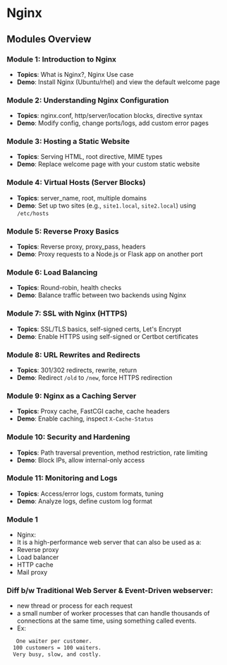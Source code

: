 #   Nginx

## Modules Overview

###   Module 1: Introduction to Nginx
- **Topics**: What is Nginx?, Nginx  Use case
- **Demo**: Install Nginx (Ubuntu/rhel) and view the default welcome page

###   Module 2: Understanding Nginx Configuration
- **Topics**: nginx.conf, http/server/location blocks, directive syntax
- **Demo**: Modify config, change ports/logs, add custom error pages

###   Module 3: Hosting a Static Website
- **Topics**: Serving HTML, root directive, MIME types
- **Demo**: Replace welcome page with your custom static website

###   Module 4: Virtual Hosts (Server Blocks)
- **Topics**: server_name, root, multiple domains
- **Demo**: Set up two sites (e.g., `site1.local`, `site2.local`) using `/etc/hosts`

###   Module 5: Reverse Proxy Basics
- **Topics**: Reverse proxy, proxy_pass, headers
- **Demo**: Proxy requests to a Node.js or Flask app on another port

###   Module 6: Load Balancing
- **Topics**: Round-robin, health checks
- **Demo**: Balance traffic between two backends using Nginx

###   Module 7: SSL with Nginx (HTTPS)
- **Topics**: SSL/TLS basics, self-signed certs, Let's Encrypt
- **Demo**: Enable HTTPS using self-signed or Certbot certificates

###   Module 8: URL Rewrites and Redirects
- **Topics**: 301/302 redirects, rewrite, return
- **Demo**: Redirect `/old` to `/new`, force HTTPS redirection

###   Module 9: Nginx as a Caching Server
- **Topics**: Proxy cache, FastCGI cache, cache headers
- **Demo**: Enable caching, inspect `X-Cache-Status`

###   Module 10: Security and Hardening
- **Topics**: Path traversal prevention, method restriction, rate limiting
- **Demo**: Block IPs, allow internal-only access

###   Module 11: Monitoring and Logs
- **Topics**: Access/error logs, custom formats, tuning
- **Demo**: Analyze logs, define custom log format


### Module 1
- Nginx:
- It  is a high-performance web server that can also be used as a:
- Reverse proxy
- Load balancer
- HTTP cache
- Mail proxy

 ### Diff b/w  Traditional  Web Server & Event-Driven webserver:
 - new thread or process for each request
 - a small number of worker processes that can handle thousands of connections at the same time, using something called events.
 - Ex:
```bash
   One waiter per customer.
  100 customers = 100 waiters.
  Very busy, slow, and costly.
```











